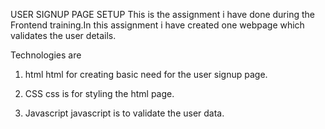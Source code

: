 USER SIGNUP PAGE SETUP
This is the assignment i have done during the Frontend training.In this assignment i have created one webpage which validates the user details.

Technologies are
1) html
html for creating basic need for the user signup page.

2) CSS
css is for styling the html page.

3) Javascript 
javascript is to validate the user data.

